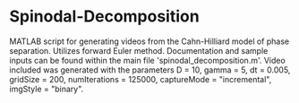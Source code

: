 # Spinodal-Decomposition
MATLAB script for generating videos from the Cahn-Hilliard model of phase separation. Utilizes forward Euler method. Documentation and sample inputs can be found within the main file 'spinodal_decomposition.m'. Video included was generated with the parameters D = 10, gamma = 5, dt = 0.005, gridSize = 200, numIterations = 125000, captureMode = "incremental", imgStyle = "binary".
